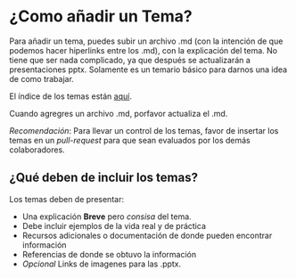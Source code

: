 # ¿Como añadir un Tema?

Para añadir un tema, puedes subir un archivo .md (con la intención de que podemos hacer hiperlinks entre los .md), con la explicación del tema. No tiene que ser nada complicado, ya que después se actualizarán a presentaciones pptx. Solamente es un temario básico para darnos una idea de como trabajar. 

El índice de los temas están [aquí](indice.md).

Cuando agregres un archivo .md, porfavor actualiza el .md.

*Recomendación*: Para llevar un control de los temas, favor de insertar los temas en un *pull-request* para que sean evaluados por los demás colaboradores. 


## ¿Qué deben de incluir los temas?

Los temas deben de presentar: 
- Una explicación **Breve** pero *consisa* del tema. 
- Debe incluir ejemplos de la vida real y de práctica
- Recursos adicionales o documentación de donde pueden encontrar información
- Referencias de donde se obtuvo la información
- *Opcional* Links de imagenes para las .pptx.

